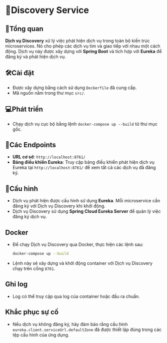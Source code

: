 # 📜Discovery Service

## 🚀Tổng quan

**Dịch vụ Discovery** xử lý việc phát hiện dịch vụ trong toàn bộ kiến trúc microservices. Nó cho phép các dịch vụ tìm và giao tiếp với nhau một cách động. Dịch vụ này được xây dựng với **Spring Boot** và tích hợp với **Eureka** để đăng ký và phát hiện dịch vụ.

## 🛠️Cài đặt

* Được xây dựng bằng cách sử dụng `Dockerfile` đã cung cấp.
* Mã nguồn nằm trong thư mục `src/`.

## 💻Phát triển

* Chạy dịch vụ cục bộ bằng lệnh `docker-compose up --build` từ thư mục gốc.

## 📡Các Endpoints

* **URL cơ sở**: `http://localhost:8761/`
* **Bảng điều khiển Eureka**: Truy cập bảng điều khiển phát hiện dịch vụ Eureka tại `http://localhost:8761/` để xem tất cả các dịch vụ đã đăng ký.


## 🔗Cấu hình

* Dịch vụ phát hiện được cấu hình sử dụng **Eureka**. Mỗi microservice cần đăng ký với Dịch vụ Discovery khi khởi động.
* Dịch vụ Discovery sử dụng **Spring Cloud Eureka Server** để quản lý việc đăng ký dịch vụ.

## Docker

* Để chạy Dịch vụ Discovery qua Docker, thực hiện các lệnh sau:

  ```bash
  docker-compose up --build
  ```
* Lệnh này sẽ xây dựng và khởi động container với Dịch vụ Discovery chạy trên cổng `8761`.

## Ghi log

* Log có thể truy cập qua log của container hoặc đầu ra chuẩn.

## Khắc phục sự cố

* Nếu dịch vụ không đăng ký, hãy đảm bảo rằng cấu hình `eureka.client.serviceUrl.defaultZone` đã được thiết lập đúng trong các tệp cấu hình của ứng dụng.
